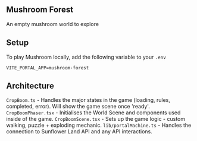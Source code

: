 ## Mushroom Forest

An empty mushroom world to explore

## Setup

To play Mushroom locally, add the following variable to your `.env`

```
VITE_PORTAL_APP=mushroom-forest
```

## Architecture

`CropBoom.ts` - Handles the major states in the game (loading, rules, completed, error). Will show the game scene once 'ready'.
`CropBoomPhaser.tsx` - Initialises the World Scene and components used inside of the game.
`CropBoomScene.tsx` - Sets up the game logic - custom walking, puzzle + exploding mechanic.
`lib/portalMachine.ts` - Handles the connection to Sunflower Land API and any API interactions.

